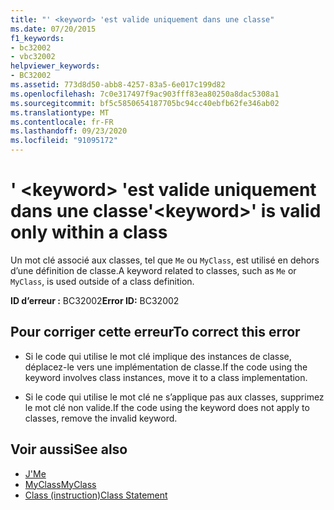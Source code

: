 ```yaml
---
title: "' <keyword> 'est valide uniquement dans une classe"
ms.date: 07/20/2015
f1_keywords:
- bc32002
- vbc32002
helpviewer_keywords:
- BC32002
ms.assetid: 773d8d50-abb8-4257-83a5-6e017c199d82
ms.openlocfilehash: 7c0e317497f9ac903fff83ea80250a8dac5308a1
ms.sourcegitcommit: bf5c5850654187705bc94cc40ebfb62fe346ab02
ms.translationtype: MT
ms.contentlocale: fr-FR
ms.lasthandoff: 09/23/2020
ms.locfileid: "91095172"
---
```

# <a name="keyword-is-valid-only-within-a-class"></a><span data-ttu-id="e4832-102">' \<keyword> 'est valide uniquement dans une classe</span><span class="sxs-lookup"><span data-stu-id="e4832-102">'\<keyword>' is valid only within a class</span></span>

<span data-ttu-id="e4832-103">Un mot clé associé aux classes, tel que `Me` ou `MyClass`, est utilisé en dehors d’une définition de classe.</span><span class="sxs-lookup"><span data-stu-id="e4832-103">A keyword related to classes, such as `Me` or `MyClass`, is used outside of a class definition.</span></span>  
  
 <span data-ttu-id="e4832-104">**ID d’erreur :** BC32002</span><span class="sxs-lookup"><span data-stu-id="e4832-104">**Error ID:** BC32002</span></span>  
  
## <a name="to-correct-this-error"></a><span data-ttu-id="e4832-105">Pour corriger cette erreur</span><span class="sxs-lookup"><span data-stu-id="e4832-105">To correct this error</span></span>  
  
- <span data-ttu-id="e4832-106">Si le code qui utilise le mot clé implique des instances de classe, déplacez-le vers une implémentation de classe.</span><span class="sxs-lookup"><span data-stu-id="e4832-106">If the code using the keyword involves class instances, move it to a class implementation.</span></span>  
  
- <span data-ttu-id="e4832-107">Si le code qui utilise le mot clé ne s’applique pas aux classes, supprimez le mot clé non valide.</span><span class="sxs-lookup"><span data-stu-id="e4832-107">If the code using the keyword does not apply to classes, remove the invalid keyword.</span></span>  
  
## <a name="see-also"></a><span data-ttu-id="e4832-108">Voir aussi</span><span class="sxs-lookup"><span data-stu-id="e4832-108">See also</span></span>

- [<span data-ttu-id="e4832-109">J'</span><span class="sxs-lookup"><span data-stu-id="e4832-109">Me</span></span>](../programming-guide/program-structure/me-my-mybase-and-myclass.md#me)
- [<span data-ttu-id="e4832-110">MyClass</span><span class="sxs-lookup"><span data-stu-id="e4832-110">MyClass</span></span>](../programming-guide/program-structure/me-my-mybase-and-myclass.md#myclass)
- [<span data-ttu-id="e4832-111">Class (instruction)</span><span class="sxs-lookup"><span data-stu-id="e4832-111">Class Statement</span></span>](../language-reference/statements/class-statement.md)
